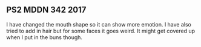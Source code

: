 ## PS2 MDDN 342 2017
 
I have changed the mouth shape so it can show more emotion. I have also tried to add in hair but for some faces it goes weird. It might get covered up when I put in the buns though.
